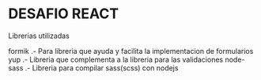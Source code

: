 # DESAFIO REACT

Librerias utilizadas

formik .- Para libreria que ayuda y facilita la implementacion de formularios
yup .- Libreria que complementa a la libreria para las validaciones
node-sass .- Libreria para compilar sass(scss) con nodejs 
